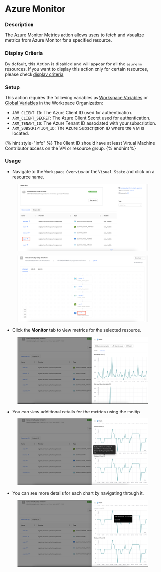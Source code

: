 # Azure Monitor

### Description

The Azure Monitor Metrics action allows users to fetch and visualize metrics from Azure Monitor for a specified resource.&#x20;

### Display Criteria

By default, this Action is disabled and will appear for all the `azurerm` resources. If you want to display this action only for certain resources, please check  [display criteria](terrakube.azure-monitor.md#display-criteria).&#x20;

### Setup

This action requires the following variables as [Workspace Variables](../../variables.md#workspace-specific-variables) or [Global Variables](../../../organizations/global-variables.md) in the Workspace Organization:

* `ARM_CLIENT_ID`: The Azure Client ID used for authentication.&#x20;
* `ARM_CLIENT_SECRET`: The Azure Client Secret used for authentication.
* `ARM_TENANT_ID`: The Azure Tenant ID associated with your subscription.
* `ARM_SUBSCRIPTION_ID`: The Azure Subscription ID where the VM is located.

{% hint style="info" %}
The Client ID should have at least Virtual Machine Contributor access on the VM or resource group.
{% endhint %}

### Usage

* Navigate to the `Workspace Overview` or the `Visual State` and click on a resource name.

<figure><img src="../../../../.gitbook/assets/image (393).png" alt=""><figcaption></figcaption></figure>

<figure><img src="../../../../.gitbook/assets/image (394).png" alt=""><figcaption></figcaption></figure>

* Click the **Monitor** tab to view metrics for the selected resource.

<figure><img src="../../../../.gitbook/assets/image (2) (1).png" alt=""><figcaption></figcaption></figure>

* You can view additional details for the metrics using the tooltip.

<figure><img src="../../../../.gitbook/assets/image (3) (1).png" alt=""><figcaption></figcaption></figure>

* You can see more details for each chart by navigating through it.

<figure><img src="../../../../.gitbook/assets/image (4) (1).png" alt=""><figcaption></figcaption></figure>
